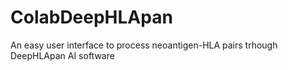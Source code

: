 # ColabDeepHLApan
An easy user interface to process neoantigen-HLA pairs trhough DeepHLApan AI software
